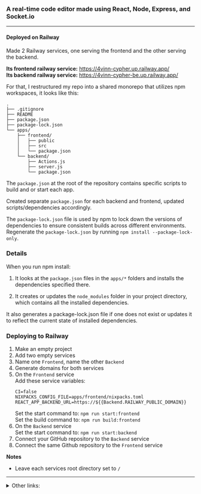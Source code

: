 ### A real-time code editor made using React, Node, Express, and Socket.io

---

#### Deployed on Railway

Made 2 Railway services, one serving the frontend and the other serving the backend.

**Its frontend railway service:** https://4vinn-cypher.up.railway.app/ <br>
**Its backend railway service:** https://4vinn-cypher-be.up.railway.app/ <br>

For that, I restructured my repo into a shared monorepo that utilizes npm workspaces, it looks like this:
```
.
├── .gitignore
├── README
├── package.json
├── package-lock.json
└── apps/
    ├── frontend/
    │   ├── public
    │   ├── src
    │   └── package.json
    └── backend/
        ├── Actions.js
        ├── server.js
        └── package.json
```

The `package.json` at the root of the repository contains specific scripts to build and or start each app.

Created separate `package.json` for each backend and frontend, updated scripts/dependencies accordingly.

The `package-lock.json` file is used by npm to lock down the versions of dependencies to ensure consistent builds across different environments.  <br> Regenerate the `package-lock.json` by running `npm install --package-lock-only`.

### Details

When you run npm install:

1. It looks at the `package.json` files in the `apps/*` folders and installs the dependencies specified there.

2. It creates or updates the `node_modules` folder in your project directory, which contains all the installed dependencies.

It also generates a package-lock.json file if one does not exist or updates it to reflect the current state of installed dependencies.

### Deploying to Railway

1. Make an empty project
2. Add two empty services
3. Name one `Frontend`, name the other `Backend`
4. Generate domains for both services
5. On the `Frontend` service<br>
    Add these service variables:
    ```
    CI=false
    NIXPACKS_CONFIG_FILE=apps/frontend/nixpacks.toml
    REACT_APP_BACKEND_URL=https://${{Backend.RAILWAY_PUBLIC_DOMAIN}}
    ```
    Set the start command to: `npm run start:frontend`<br>
    Set the build command to: `npm run build:frontend`
6. On the `Backend` service<br>
    Set the start command to: `npm run start:backend`
7. Connect your GitHub repository to the `Backend` service
8. Connect the same Github repository to the `Frontend` service

**Notes**
- Leave each services root directory set to `/`

---

<details>
<summary> Other links: </summary> 

<br>
_hidden_

<!--
```
https://discord.com/channels/713503345364697088/1187120237947125910 
```
```
https://chat.openai.com/share/405fc4b6-ee1b-49ba-a3a7-84ed640c568a  
```
```
https://chat.openai.com/share/996d4d7c-8a60-4037-a4cd-b017fc0699c1
```
-->

</details>

